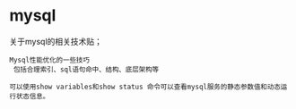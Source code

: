 # mysql

关于mysql的相关技术贴；

```
Mysql性能优化的一些技巧
 包括合理索引、sql语句命中、结构、底层架构等
```
```
可以使用show variables和show status 命令可以查看mysql服务的静态参数值和动态运行状态信息。
```

